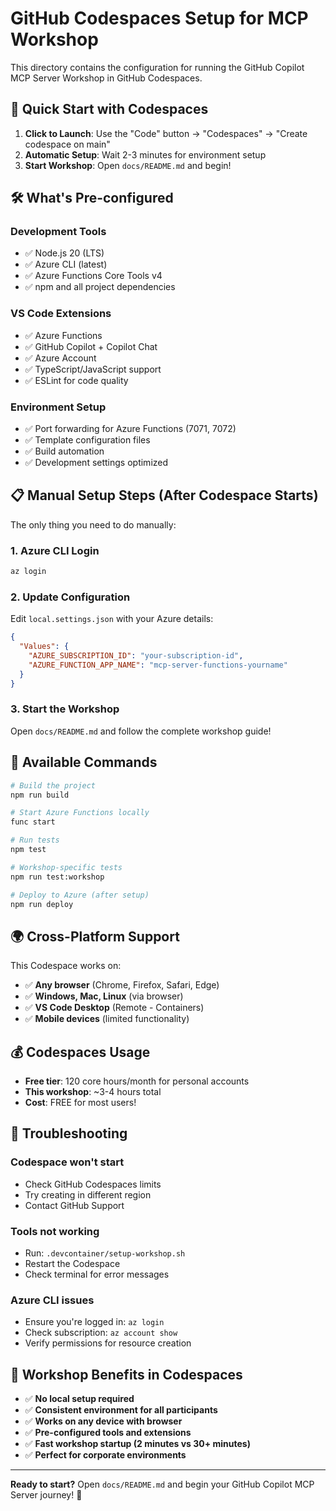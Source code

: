 # GitHub Codespaces Setup for MCP Workshop

This directory contains the configuration for running the GitHub Copilot MCP Server Workshop in GitHub Codespaces.

## 🚀 Quick Start with Codespaces

1. **Click to Launch**: Use the "Code" button → "Codespaces" → "Create codespace on main"
2. **Automatic Setup**: Wait 2-3 minutes for environment setup
3. **Start Workshop**: Open `docs/README.md` and begin!

## 🛠️ What's Pre-configured

### **Development Tools**
- ✅ Node.js 20 (LTS)
- ✅ Azure CLI (latest)
- ✅ Azure Functions Core Tools v4
- ✅ npm and all project dependencies

### **VS Code Extensions**
- ✅ Azure Functions
- ✅ GitHub Copilot + Copilot Chat
- ✅ Azure Account
- ✅ TypeScript/JavaScript support
- ✅ ESLint for code quality

### **Environment Setup**
- ✅ Port forwarding for Azure Functions (7071, 7072)
- ✅ Template configuration files
- ✅ Build automation
- ✅ Development settings optimized

## 📋 Manual Setup Steps (After Codespace Starts)

The only thing you need to do manually:

### 1. Azure CLI Login
```bash
az login
```

### 2. Update Configuration
Edit `local.settings.json` with your Azure details:
```json
{
  "Values": {
    "AZURE_SUBSCRIPTION_ID": "your-subscription-id",
    "AZURE_FUNCTION_APP_NAME": "mcp-server-functions-yourname"
  }
}
```

### 3. Start the Workshop
Open `docs/README.md` and follow the complete workshop guide!

## 🔧 Available Commands

```bash
# Build the project
npm run build

# Start Azure Functions locally
func start

# Run tests
npm test

# Workshop-specific tests
npm run test:workshop

# Deploy to Azure (after setup)
npm run deploy
```

## 🌍 Cross-Platform Support

This Codespace works on:
- ✅ **Any browser** (Chrome, Firefox, Safari, Edge)
- ✅ **Windows, Mac, Linux** (via browser)
- ✅ **VS Code Desktop** (Remote - Containers)
- ✅ **Mobile devices** (limited functionality)

## 💰 Codespaces Usage

- **Free tier**: 120 core hours/month for personal accounts
- **This workshop**: ~3-4 hours total
- **Cost**: FREE for most users!

## 🐛 Troubleshooting

### Codespace won't start
- Check GitHub Codespaces limits
- Try creating in different region
- Contact GitHub Support

### Tools not working
- Run: `.devcontainer/setup-workshop.sh`
- Restart the Codespace
- Check terminal for error messages

### Azure CLI issues
- Ensure you're logged in: `az login`
- Check subscription: `az account show`
- Verify permissions for resource creation

## 🎯 Workshop Benefits in Codespaces

- ✅ **No local setup required**
- ✅ **Consistent environment for all participants**
- ✅ **Works on any device with browser**
- ✅ **Pre-configured tools and extensions**
- ✅ **Fast workshop startup (2 minutes vs 30+ minutes)**
- ✅ **Perfect for corporate environments**

---

**Ready to start?** Open `docs/README.md` and begin your GitHub Copilot MCP Server journey! 🚀